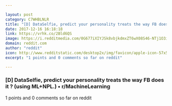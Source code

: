 ```yaml
---

layout: post
category: C7WHBLNLR
title: "[D] DataSelfie, predict your personality treats the way FB does it ? (using ML+NPL.) • r/MachineLearning"
date: 2017-12-16 16:18:18
link: https://vrhk.co/2Bld6QS
image: https://i.redditmedia.com/0G677iXIYJSk8vbjkdmxZT6wX08S46-NTj1O3ifJJkM.jpg?w=320&s=7ece1413263b5e35c82a326d40dcd961
domain: reddit.com
author: "reddit"
icon: http://www.redditstatic.com/desktop2x/img/favicon/apple-icon-57x57.png
excerpt: "1 points and 0 comments so far on reddit"

---
```


### [D] DataSelfie, predict your personality treats the way FB does it ? (using ML+NPL.) • r/MachineLearning

1 points and 0 comments so far on reddit